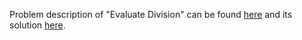 Problem description of "Evaluate Division" can be found [here](https://leetcode.com/problems/evaluate-division/) and its solution [here](https://github.com/aurimas13/Solutions-To-Problems/blob/main/LeetCode/Java%20Solutions/Evaluate%20Division/evaluate.java).